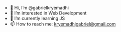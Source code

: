 - 👋 Hi, I’m @gabrielkryemadhi
- 👀 I’m interested in Web Development
- 🌱 I’m currently learning JS
- 📫 How to reach me: kryemadhigabriel@gmail.com

<!---
gabrielkryemadhi/gabrielkryemadhi is a ✨ special ✨ repository because its `README.md` (this file) appears on your GitHub profile.
You can click the Preview link to take a look at your changes.
--->
